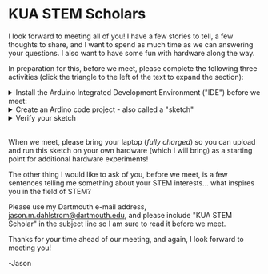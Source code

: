 # KUA STEM Scholars

I look forward to meeting all of you!  I have a few stories to tell, a few thoughts to share, and I want to spend as much time as we can answering your questions.  I also want to have some fun with hardware along the way.  

In preparation for this, before we meet, please complete the following three activities (click the triangle to the left of the text to expand the section):

<details>
  <summary>Install the Arduino Integrated Development Environment ("IDE") before we meet:</summary>

You can download the Arduino IDE from the following link:

https://www.arduino.cc/en/software/

After installing launch the Arduino IDE ("Integrated Development Environment").  It will take a while to open the first time you launch it.  The IDE downloads and installs additional software the first time it launches.  This is not unusual.

The installation process may (depending on your operating system... windows... osx... etc...) ask to install "device software" or "drivers."  Please install these as well:

![Install Drivers Dialog](images/Arduino_Install_Drivers.png)

When all of the installation processes complete your IDE window should resemble the following (the text displayed in your "Output" window may be different):

![IDE After Installation](images/Arduino_Installed_Default_Launch.png)
</details>

<details>
  <summary>Create an Ardino code project - also called a "sketch"</summary>

Open the Arduino IDE if it is not still / already open.

Click on the "Select Board" drop down menu and click on "Select other board and port...":

![IDE Select Board](images/Arduino_IDE_Select_Board.png)

Scroll down the Boards list until you find "Arduino Nano" and click on it to select it.  A checkmark will appear to the right of the label.  You do not need to select any "PORTS" at this time.  Click the "OK" button.

![IDE Nano Board Selection](images/IDE_Select_Board_Nano.png)

The top section of the IDE is the code editor.  Replace the code in the code editor window with the following:

```
// The setup function runs once when the board is powered or reset
void setup() {
  pinMode(LED_BUILTIN, OUTPUT); // Initialize the built-in LED pin as an output
}

// The loop function runs repeatedly
void loop() {
  digitalWrite(LED_BUILTIN, HIGH); // Turn the LED on
  delay(1000); // Wait for 1 second
  digitalWrite(LED_BUILTIN, LOW); // Turn the LED off
  delay(1000); // Wait for 1 second
}
```

Your IDE window should resemble the following:

![IDE Code Editor](images/IDE_Code_Editor_Pane.png)

Then click on the "File" menu button and select "Save As":

![IDE Save As](images/IDE_Save_As.png)

Arduino code projects are referred to as "sketches."  Save your sketch as "blinky"  You can save this file wherever you like - just be sure you can find it again when we meet!:

![IDE Save As Blinky](images/IDE_Save_As_Blinky.png)

The tab at the top of your editor window should update with the new name for your sketch.  Sketch files end with the text ".ino":

![IDE Blinky Sketch](images/IDE_Blinky_Sketch_Name.png)

</details>

<details>
  <summary>Verify your sketch</summary>

Click on the checkmark icon above the code editor to verify your sketch.  

![IDE Compile](images/IDE_Verify_Sketch.png)

This will run a tool ("compiler") that converts your code into an executable image ("firmware") that can run on the board (the Ardunio Nano) you selected when we created the sketch:

![IDE Compiling](images/IDE_Verifying.png)

If the verification ("compilation") process is successful the output area of your IDE should display some information about the firmware you just compiled:

![IDE Compiled](images/IDE_Verified.png)

My output, above, is telling me that the size of my program's executable code - the instructions that the microcontroller's processor will run - is 924 bytes... using up 3% of my microcontroller's available storage space for the executable code.  It is also telling me that my program needs 9 bytes, or "less than 1%" of my microcontroller's available memory.  

If your output does not resemble mine check that the code in your code editor is *identical* to the code in the "Create an Arduino code project" section above and try again.  If this still does not work do not worry, we will fix it when we meet.
</details>

<br>

When we meet, please bring your laptop (*fully charged*) so you can upload and run this sketch on your own hardware (which I will bring) as a starting point for additional hardware experiments!

The other thing I would like to ask of you, before we meet, is a few sentences telling me something about your STEM interests... what inspires you in the field of STEM?  

Please use my Dartmouth e-mail address, jason.m.dahlstrom@dartmouth.edu, and please include "KUA STEM Scholar" in the subject line so I am sure to read it before we meet.

Thanks for your time ahead of our meeting, and again, I look forward to meeting you!

-Jason

